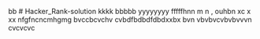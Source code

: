 bb # Hacker_Rank-solution
kkkk
bbbbb
yyyyyyyy
fffffhnn
m n ,
ouhbn 
xc x  xx
nfgfncncmhgmg
bvccbcvchv
cvbdfbdbdfdbdxxbx
bvn vbvbvcvbvbvvvn
cvcvcvc
